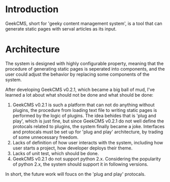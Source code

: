 # Introduction

GeekCMS, short for 'geeky content management system', is a tool that can generate static pages with serval articles as its input.

# Architecture

The system is designed with highly configurable property, meaning that the procedure of generating static pages is seperated into components, and the user could adjust the behavior by replacing some components of the system.

After developing GeekCMS v0.2.1, which became a big ball of mud, I've learned a lot about what should not be done and what should be done:

1. GeekCMS v0.2.1 is such a platform that can not do anything without plugins, the procedure from loading text file to writing static pages is performed by the logic of plugins. The idea behides that is 'plug and play', which is just fine, but since GeekCMS v0.2.1 do not well define the protocals related to plugins, the system finally became a joke. Interfaces and protocals must be set up for 'plug and play' architecture, by trading of some unnecessary freedom.
1. Lacks of definition of how user interacts with the system, including how user starts a project, how developer deploys their theme.
1. Lacks of unit test, which should be done.
1. GeekCMS v0.2.1 do not support python 2.x. Considering the popularity of python 2.x, the system should support it in following versions.

In short, the future work will foucs on the 'plug and play' protocals.
